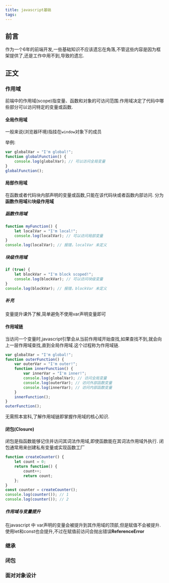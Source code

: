 ```yaml
---
title: javascript基础
tags:
---
```


## 前言
作为一个6年的前端开发,一些基础知识不应该遗忘在角落,不管这些内容是因为框架提供了,还是工作中用不到,导致的遗忘.

## 正文

### 作用域

前端中的作用域(scope)指变量、函数和对象的可访问范围.作用域决定了代码中哪些部分可以访问特定的变量或函数.

#### 全局作用域
一般来说(浏览器环境)指挂在`window`对象下的成员

举例:
```javascript
var globalVar = "I'm global!";
function globalFunction() {
    console.log(globalVar); // 可以访问全局变量
}
globalFunction();
```

#### 局部作用域

在函数或者代码块内部声明的变量或函数,只能在该代码块或者函数内部访问.
分为**函数作用域**和**块级作用域**

##### 函数作用域
```javascript
function myFunction() {
    let localVar = "I'm local!";
    console.log(localVar); // 可以访问局部变量
}
console.log(localVar); // 报错，localVar 未定义
```
##### 块级作用域
```javascript
if (true) {
    let blockVar = "I'm block scoped!";
    console.log(blockVar); // 可以访问块级变量
}
console.log(blockVar); // 报错，blockVar 未定义
```

##### 补充
变量提升课外了解,简单避免不使用var声明变量即可

#### 作用域链
当访问一个变量时,javascript引擎会从当前作用域开始查找,如果查找不到,就会向上一层作用域查找,直到全局作用域.这个过程称为作用域链.

~~~javascript
var globalVar = "I'm global!";
function outerFunction() {
    var outerVar = "I'm outer!";
    function innerFunction() {
        var innerVar = "I'm inner!";
        console.log(globalVar); // 访问全局变量
        console.log(outerVar); // 访问外部函数变量
        console.log(innerVar); // 访问内部函数变量
    }
    innerFunction();
}
outerFunction();
~~~

无需照本宣科,了解作用域链即掌握作用域的核心知识.

#### 闭包(Closure)
闭包是指函数能够记住并访问其词法作用域,即使函数能在其词法作用域外执行.
闭包通常用来创建私有变量或实现函数工厂
```javascript
function createCounter() {
    let count = 0;
    return function() {
        count++;
        return count;
    };
}
const counter = createCounter();
console.log(counter()); // 1
console.log(counter()); // 2
```

##### 作用域与变量提升
在javascript 中 var声明的变量会被提升到其作用域的顶部,但是赋值不会被提升.
使用let和const也会提升,不过在赋值前访问会抛出错误**ReferenceError**

### 继承

### 闭包

### 面对对象设计
